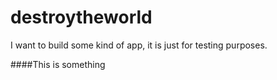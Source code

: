 # destroytheworld
I want to build some kind of app, it is just for testing purposes.


####This is something
